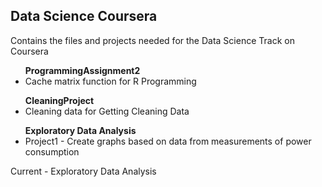 ## Data Science Coursera
Contains the files and projects needed for the Data Science Track on Coursera

<ul>
	<strong>ProgrammingAssignment2</strong>
	<li>Cache matrix function for R Programming</li>
</ul>
<ul>
	<strong>CleaningProject</strong>
	<li>Cleaning data for Getting Cleaning Data</li>
</ul>
<ul>
	<strong>Exploratory Data Analysis</strong>
	<li>Project1 - Create graphs based on data from measurements of power consumption</li>
</ul>

Current - Exploratory Data Analysis</br>